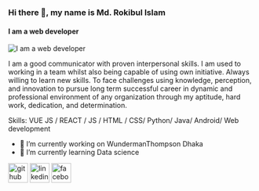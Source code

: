 ### Hi there 👋, my name is Md. Rokibul Islam
#### I am a web developer
![I am a web developer](https://scontent.fdac14-1.fna.fbcdn.net/v/t1.6435-9/106481036_2642694122658792_3114096973402455041_n.jpg?stp=dst-jpg_p640x640&_nc_cat=111&ccb=1-7&_nc_sid=e3f864&_nc_eui2=AeHU8twWU4uIyJ7xfhEq4yFe6vFoxQetIXjq8WjFB60heAAhG2HU9vynoaPvCBb56biTxibUz1w6qu8eeeXfsUmu&_nc_ohc=33kONuuUQtEAX8ndXHc&tn=y67daRefs3hnwfUl&_nc_ht=scontent.fdac14-1.fna&oh=00_AfBWLj7KVTj7NNXAMZvPV6cL0TsklcWneMUrjCzavvEEhQ&oe=638D66D6)

I am a good communicator with proven interpersonal skills. I am used to working in a team whilst also being capable of using own initiative. Always willing to learn new skills. To face challenges using knowledge, perception, and innovation to pursue long term successful career in dynamic and professional environment of any organization through my aptitude, hard work, dedication, and determination.

Skills: VUE JS / REACT / JS / HTML / CSS/ Python/ Java/ Android/ Web development

- 🔭 I’m currently working on WundermanThompson Dhaka 
- 🌱 I’m currently learning Data science 


[<img src='https://cdn.jsdelivr.net/npm/simple-icons@3.0.1/icons/github.svg' alt='github' height='40'>](https://github.com/https://github.com/rakib05r)  [<img src='https://cdn.jsdelivr.net/npm/simple-icons@3.0.1/icons/linkedin.svg' alt='linkedin' height='40'>](https://www.linkedin.com/in/https://www.linkedin.com/in/md-rokibul-islam//)  [<img src='https://cdn.jsdelivr.net/npm/simple-icons@3.0.1/icons/facebook.svg' alt='facebook' height='40'>](https://www.facebook.com/https://www.facebook.com/md.rokibulislam.319/)  


